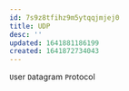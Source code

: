 ```yaml
---
id: 7s9z8tfihz9m5ytqqjmjej0
title: UDP
desc: ''
updated: 1641881186199
created: 1641872734043
---
```



`U`ser `D`atagram `P`rotocol

